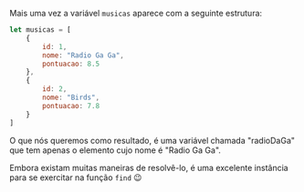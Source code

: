 Mais uma vez a variável `musicas` aparece com a seguinte estrutura:

``` javascript
let musicas = [
	{
		id: 1,
		nome: "Radio Ga Ga",
		pontuacao: 8.5
	},
	{
		id: 2,
		nome: "Birds",
		pontuacao: 7.8
	}
]
```


O que nós queremos como resultado, é uma variável chamada "radioDaGa" que tem apenas o elemento cujo nome é "Radio Ga Ga".

Embora existam muitas maneiras de resolvê-lo, é uma excelente instância para se exercitar na função `find` :wink: